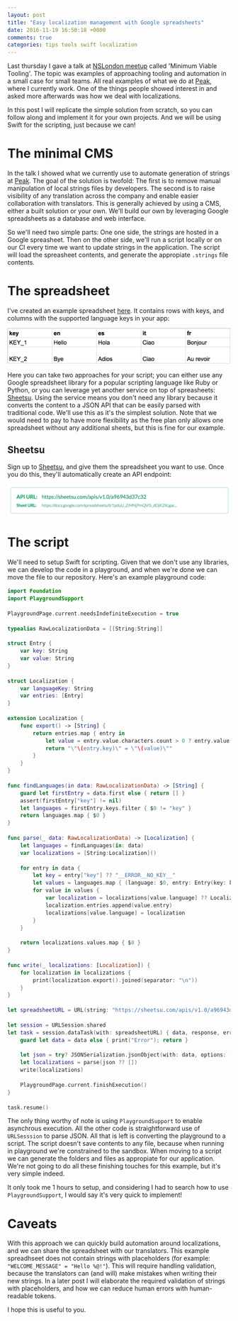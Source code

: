 ```yaml
---
layout: post
title: "Easy localization management with Google spreadsheets"
date: 2016-11-19 16:50:18 +0000
comments: true
categories: tips tools swift localization
---
```


Last thursday I gave a talk at [NSLondon meetup][NSLondon] called 'Minimum Viable Tooling'. The topic was examples of approaching tooling and automation in a small case for small teams. All real examples of what we do at [Peak][Peak], where I currently work. One of the things people showed interest in and asked more afterwards was how we deal with localizations.

In this post I will replicate the simple solution from scratch, so you can follow along and implement it for your own projects. And we will be using Swift for the scripting, just because we can!

<!-- more -->

# The minimal CMS

In the talk I showed what we currently use to automate generation of strings at [Peak][Peak]. The goal of the solution is twofold: The first is to remove manual manipulation of local strings files by developers. The second is to raise visibility of any translation across the company and enable easier collaboration with translators. This is generally achieved by using a CMS, either a built solution or your own. We'll build our own by leveraging Google spreadsheets as a database and web interface.

So we'll need two simple parts: One one side, the strings are hosted in a Google spreasheet. Then on the other side, we'll run a script locally or on our CI every time we want to update strings in the application. The script will load the spreasheet contents, and generate the appropiate `.strings` file contents.


# The spreadsheet

I've created an example spreadsheet [here][spreadsheet]. It contains rows with keys, and columns with the supported language keys in your app:

![spreadsheet1](/images/posts/spreadsheet-1.png)

Here you can take two approaches for your script; you can either use any Google spreadsheet library for a popular scripting language like Ruby or Python, or you can leverage yet another service on top of spreasheets: [Sheetsu][Sheetsu]. Using the service means you don't need any library because it converts the content to a JSON API that can be easily parsed with traditional code. We'll use this as it's the simplest solution. Note that we would need to pay to have more flexibility as the free plan only allows one spreadsheet without any additional sheets, but this is fine for our example.

## Sheetsu

Sign up to [Sheetsu][Sheetsu], and give them the spreadsheet you want to use. Once you do this, they'll automatically create an API endpoint:

![sheetsu1](/images/posts/sheetsu-1.png)

# The script

We'll need to setup Swift for scripting. Given that we don't use any libraries, we can develop the code in a playground, and when we're done we can move the file to our repository. Here's an example playground code:

```swift
import Foundation
import PlaygroundSupport

PlaygroundPage.current.needsIndefiniteExecution = true

typealias RawLocalizationData = [[String:String]]

struct Entry {
    var key: String
    var value: String
}

struct Localization {
    var languageKey: String
    var entries: [Entry]
}

extension Localization {
    func export() -> [String] {
        return entries.map { entry in
            let value = entry.value.characters.count > 0 ? entry.value : "NOT_TRANSLATED"
            return "\"\(entry.key)\" = \"\(value)\""
        }
    }
}

func findLanguages(in data: RawLocalizationData) -> [String] {
    guard let firstEntry = data.first else { return [] }
    assert(firstEntry["key"] != nil)
    let languages = firstEntry.keys.filter { $0 != "key" }
    return languages.map { $0 }
}

func parse(_ data: RawLocalizationData) -> [Localization] {
    let languages = findLanguages(in: data)
    var localizations = [String:Localization]()

    for entry in data {
        let key = entry["key"] ?? "__ERROR__NO_KEY__"
        let values = languages.map { (language: $0, entry: Entry(key: key, value: entry[$0]!)) }
        for value in values {
            var localization = localizations[value.language] ?? Localization(languageKey: value.language, entries: [])
            localization.entries.append(value.entry)
            localizations[value.language] = localization
        }
    }

    return localizations.values.map { $0 }
}

func write(_ localizations: [Localization]) {
    for localization in localizations {
        print(localization.export().joined(separator: "\n"))
    }
}

let spreadsheetURL = URL(string: "https://sheetsu.com/apis/v1.0/a96943d37c32", relativeTo: nil)!

let session = URLSession.shared
let task = session.dataTask(with: spreadsheetURL) { data, response, error in
    guard let data = data else { print("Error"); return }

    let json = try? JSONSerialization.jsonObject(with: data, options: []) as! RawLocalizationData
    let localizations = parse(json ?? [])
    write(localizations)

    PlaygroundPage.current.finishExecution()
}

task.resume()
```

The only thing worthy of note is using `PlaygroundSupport` to enable asynchrous execution. All the other code is straightforward use of `URLSesssion` to parse JSON. All that is left is converting the playground to a script. The script doesn't save contents to any file, because when running in playground we're constrained to the sandbox. When moving to a script we can generate the folders and files as appropiate for our application. We're not going to do all these finishing touches for this example, but it's very simple indeed.

It only took me 1 hours to setup, and considering I had to search how to use `PlaygroundSupport`, I would say it's very quick to implement!

# Caveats

With this approach we can quickly build automation around localizations, and we can share the spreadsheet with our translators. This example spreadhseet does not contain strings with placeholders (for example: `"WELCOME_MESSAGE" = "Hello %@!"`). This will require handling validation, because the translators can (and will) make mistakes when writing their new strings. In a later post I will elaborate the required validation of strings with placeholders, and how we can reduce human errors with human-readable tokens.

I hope this is useful to you.

[NSLondon]: http://www.meetup.com/NSLondon/
[Peak]: http://www.peak.net
[Sheetsu]: https://sheetsu.com
[spreadsheet]: https://docs.google.com/spreadsheets/d/1pduU_ZiMNjPmQVl5_dDjK2XcgacfJkARsA567ddOrGg/edit?usp=sharing
